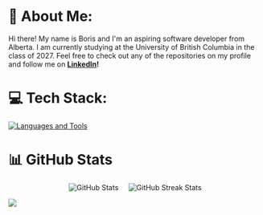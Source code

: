 # 💫 About Me:
Hi there! My name is Boris and I'm an aspiring software developer from Alberta. I am currently studying at the University of British Columbia in the class of 2027. Feel free to check out any of the repositories on my profile and follow me on **[LinkedIn](https://linkedin.com/in/boriswangcs)!**

# 💻 Tech Stack:
[![Languages and Tools](https://skillicons.dev/icons?i=cpp,express,java,js,react,mongodb,mysql,nodejs,py,sklearn,supabase,tailwind,ts)]()

# 📊 GitHub Stats
<div align="left">
  <div style="display: flex; align-items: center; justify-content: center;">
    <img src="https://github-readme-stats.vercel.app/api?username=bcw117&theme=midnight-purple&hide_border=false&include_all_commits=false&count_private=false" alt="GitHub Stats" style="margin-right: 20px;">
    <img src="https://github-readme-streak-stats.herokuapp.com/?user=bcw117&theme=midnight-purple&hide_border=false" alt="GitHub Streak Stats">
  </div>
</div>

[![](https://visitcount.itsvg.in/api?id=bcw117&icon=0&color=1)](https://visitcount.itsvg.in)
